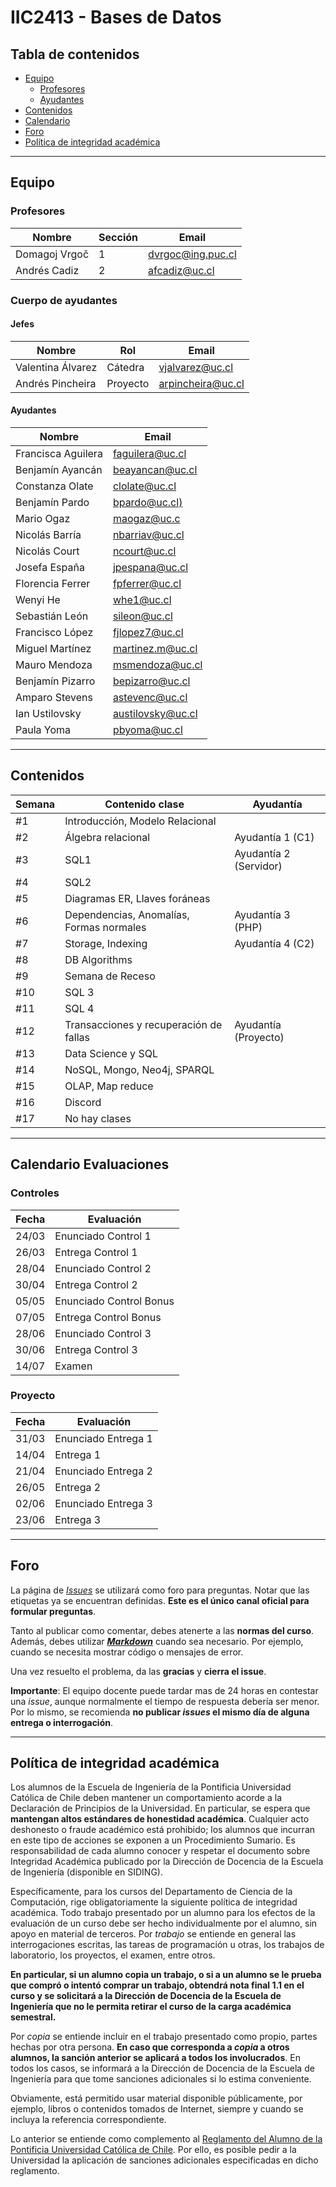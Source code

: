 # IIC2413 - Bases de Datos

## Tabla de contenidos

- [Equipo](#equipo)
  - [Profesores](#profesores)
  - [Ayudantes](#ayudantes)
- [Contenidos](#contenidos)
- [Calendario](#calendario-evaluaciones)
- [Foro](#foro)
- [Política de integridad académica](#política-de-integridad-académica)

---



## Equipo

### Profesores

Nombre              | Sección | Email
------------------- | ------- | ---------------------
Domagoj Vrgoč       | 1       | [dvrgoc@ing.puc.cl]
Andrés Cadiz        | 2       | [afcadiz@uc.cl]

### Cuerpo de ayudantes

#### Jefes

Nombre           | Rol      | Email
---------------- |--------- | ----------------
Valentina Álvarez | Cátedra  | [vjalvarez@uc.cl]
Andrés Pincheira | Proyecto | [arpincheira@uc.cl]

#### Ayudantes

Nombre                    | Email
------------------------- | ---------------------
Francisca Aguilera        | [faguilera@uc.cl]
Benjamín Ayancán          | [beayancan@uc.cl]
Constanza Olate		      | [clolate@uc.cl]
Benjamín Pardo            | [bpardo@uc.cl)]
Mario Ogaz                | [maogaz@uc.c]
Nicolás Barría            | [nbarriav@uc.cl]
Nicolás Court             | [ncourt@uc.cl]
Josefa España             | [jpespana@uc.cl]
Florencia Ferrer          | [fpferrer@uc.cl]
Wenyi He                  | [whe1@uc.cl]
Sebastián León            | [sileon@uc.cl]
Francisco López           | [fjlopez7@uc.cl]
Miguel Martínez           | [martinez.m@uc.cl]
Mauro Mendoza             | [msmendoza@uc.cl]
Benjamín Pizarro          | [bepizarro@uc.cl]
Amparo Stevens            | [astevenc@uc.cl]
Ian Ustilovsky            | [austilovsky@uc.cl]
Paula Yoma                | [pbyoma@uc.cl]


[dvrgoc@ing.puc.cl]: mailto:dvrgoc@ing.puc.cl
[afcadiz@uc.cl]: mailto:afcadiz@uc.cl

[vjalvarez@uc.cl]: mailto:vjalvarez@uc.cl
[arpincheira@uc.cl]: mailto:arpincheira@uc.cl

[faguilera@uc.cl]: mailto:faguilera@uc.cl
[beayancan@uc.cl]: mailto:beayancan@uc.cl
[clolate@uc.cl]: mailto:clolate@uc.cl
[bpardo@uc.cl)]: mailto:bpardo@uc.cl
[maogaz@uc.c]: mailto:maogaz@uc.cl
[nbarriav@uc.cl]: mailto:nbarriav@uc.cl
[ncourt@uc.cl]: mailto:ncourt@uc.cl
[jpespana@uc.cl]: mailto:jpespana@uc.cl
[fpferrer@uc.cl]: mailto:fpferrer@uc.cl
[whe1@uc.cl]: mailto:whe1@uc.cl
[sileon@uc.cl]: mailto:sileon@uc.cl
[fjlopez7@uc.cl]: mailto:fjlopez7@uc.cl
[martinez.m@uc.cl]: mailto:martinez.m@uc.cl
[msmendoza@uc.cl]: mailto:msmendoza@uc.cl
[bepizarro@uc.cl]: mailto:bepizarro@uc.cl
[astevenc@uc.cl]: mailto:astevenc@uc.cl
[austilovsky@uc.cl]: mailto:austilovsky@uc.cl
[pbyoma@uc.cl]: mailto:pbyoma@uc.cl


---

## Contenidos 

Semana	| Contenido clase						  |	Ayudantía
--------|-----------------------------------------|-------------------------------------------------------------------
#1      |Introducción, Modelo Relacional 		  |																					
#2      |Álgebra relacional 					  |	Ayudantía 1 (C1)
#3      |SQL1                               	  |	Ayudantía 2 (Servidor)
#4      |SQL2 				                      |
#5      |Diagramas ER, Llaves foráneas 			  |								
#6      |Dependencias, Anomalías, Formas normales |	Ayudantía 3 (PHP)
#7      |Storage, Indexing               		  |	Ayudantía 4 (C2)	
#8      |DB Algorithms							  |	
#9      |Semana de Receso						  |	
#10     |SQL 3									  |	
#11     |SQL 4									  |	
#12     |Transacciones y recuperación de fallas   |	Ayudantía (Proyecto)	
#13     |Data Science y SQL						  |	
#14     |NoSQL, Mongo, Neo4j, SPARQL			  |		
#15     |OLAP, Map reduce 						  |		
#16     |Discord 								  |	
#17     |No hay clases							  |	


---

## Calendario Evaluaciones

### Controles

Fecha      | Evaluación
-----------|------------
24/03      | Enunciado Control 1
26/03      | Entrega Control 1
28/04      | Enunciado Control 2
30/04      | Entrega Control 2
05/05      | Enunciado Control Bonus
07/05      | Entrega Control Bonus
28/06      | Enunciado Control 3
30/06      | Entrega Control 3
14/07      | Examen

### Proyecto

Fecha      | Evaluación
-----------|------------
31/03      | Enunciado Entrega 1
14/04      | Entrega 1
21/04      | Enunciado Entrega 2
26/05      | Entrega 2
02/06      | Enunciado Entrega 3
23/06      | Entrega 3




---

## Foro

La página de [_Issues_](https://github.com/IIC2413/Syllabus-2021-1/issues) se utilizará como foro para preguntas. Notar que las etiquetas ya se encuentran definidas. **Este es el único canal oficial para formular preguntas**.

Tanto al publicar como comentar, debes atenerte a las **normas del curso**. Además, debes utilizar **[_Markdown_](https://github.com/adam-p/markdown-here/wiki/Markdown-Cheatsheet#code)** cuando sea necesario. Por ejemplo, cuando se necesita mostrar código o mensajes de error.

Una vez resuelto el problema, da las **gracias** y **cierra el issue**.

**Importante**: El equipo docente puede tardar mas de 24 horas en contestar una _issue_, aunque normalmente el tiempo de respuesta debería ser menor. Por lo mismo, se recomienda **no publicar _issues_ el mismo día de alguna entrega o interrogación**.


---

## Política de integridad académica

Los alumnos de la Escuela de Ingeniería de la Pontificia Universidad Católica de Chile deben mantener un comportamiento acorde a la Declaración de Principios de la Universidad.  En particular, se espera que **mantengan altos estándares de honestidad académica**.  Cualquier acto deshonesto o fraude académico está prohibido; los alumnos que incurran en este tipo de acciones se exponen a un Procedimiento Sumario. Es responsabilidad de cada alumno conocer y respetar el documento sobre Integridad Académica publicado por la Dirección de Docencia de la Escuela de Ingeniería (disponible en SIDING).

Específicamente, para los cursos del Departamento de Ciencia de la Computación, rige obligatoriamente la siguiente política de integridad académica. Todo trabajo presentado por un alumno para los efectos de la evaluación de un curso debe ser hecho individualmente por el alumno, sin apoyo en material de terceros.  Por _trabajo_ se entiende en general las interrogaciones escritas, las tareas de programación u otras, los trabajos de laboratorio, los proyectos, el examen, entre otros.

**En particular, si un alumno copia un trabajo, o si a un alumno se le prueba que compró o intentó comprar un trabajo, obtendrá nota final 1.1 en el curso y se solicitará a la Dirección de Docencia de la Escuela de Ingeniería que no le permita retirar el curso de la carga académica semestral.**

Por _copia_ se entiende incluir en el trabajo presentado como propio, partes hechas por otra persona.  **En caso que corresponda a _copia_ a otros alumnos, la sanción anterior se aplicará a todos los involucrados**.  En todos los casos, se informará a la Dirección de Docencia de la Escuela de Ingeniería para que tome sanciones adicionales si lo estima conveniente.

Obviamente, está permitido usar material disponible públicamente, por ejemplo, libros o contenidos tomados de Internet, siempre y cuando se incluya la referencia correspondiente.

Lo anterior se entiende como complemento al [Reglamento del Alumno de la Pontificia Universidad Católica de Chile].  Por ello, es posible pedir a la Universidad la aplicación de sanciones adicionales especificadas en dicho reglamento.

[Reglamento del Alumno de la Pontificia Universidad Católica de Chile]: http://admisionyregistros.uc.cl/alumnos/informacion-academica/reglamentos-estudiantiles
